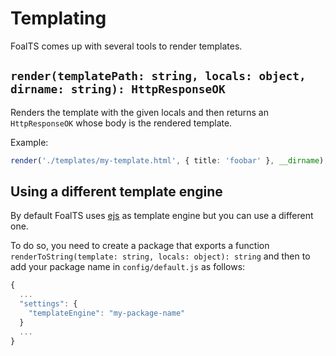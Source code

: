 # Templating

FoalTS comes up with several tools to render templates.

## `render(templatePath: string, locals: object, dirname: string): HttpResponseOK`

Renders the template with the given locals and then returns an `HttpResponseOK` whose body is the rendered template.

Example:

```typescript
render('./templates/my-template.html', { title: 'foobar' }, __dirname);
```

## Using a different template engine

By default FoalTS uses [ejs](http://ejs.co/) as template engine but you can use a different one.

To do so, you need to create a package that exports a function `renderToString(template: string, locals: object): string` and then to add your package name in `config/default.js` as follows:

```javascript
{
  ...
  "settings": {
    "templateEngine": "my-package-name"
  }
  ...
}
```

